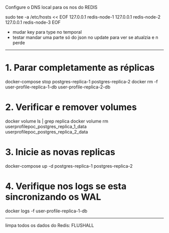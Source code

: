 Configure o DNS local para os nos do REDIS

sudo tee -a /etc/hosts << EOF
127.0.0.1 redis-node-1
127.0.0.1 redis-node-2
127.0.0.1 redis-node-3
EOF



- mudar key para type no temporal
- testar mandar uma parte só do json no update para ver se atualzia e n perde


----------------------------------------------------------------------------
# 1. Parar completamente as réplicas
docker-compose stop postgres-replica-1 postgres-replica-2
docker rm -f user-profile-replica-1-db user-profile-replica-2-db

# 2. Verificar e remover volumes
docker volume ls | grep replica
docker volume rm userprofilepoc_postgres_replica_1_data userprofilepoc_postgres_replica_2_data

# 3. Inicie as novas replicas
docker-compose up -d postgres-replica-1 postgres-replica-2

# 4. Verifique nos logs se esta sincronizando os WAL
docker logs -f user-profile-replica-1-db


------------------------------------------------------------------------------
limpa todos os dados do Redis:
FLUSHALL
